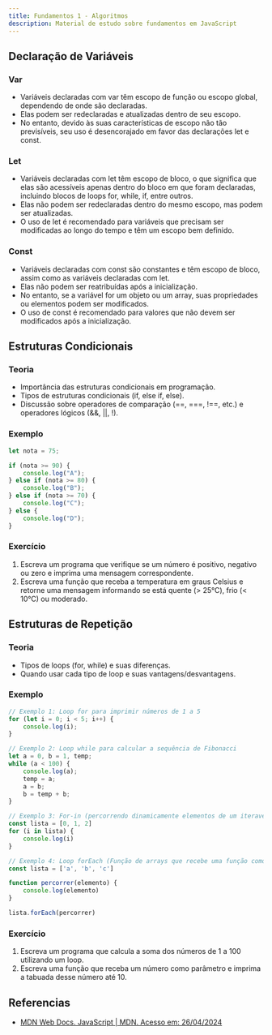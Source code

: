 ```yaml
---
title: Fundamentos 1 - Algoritmos
description: Material de estudo sobre fundamentos em JavaScript
---
```


## Declaração de Variáveis

### Var

- Variáveis declaradas com var têm escopo de função ou escopo global, dependendo de onde são declaradas.
- Elas podem ser redeclaradas e atualizadas dentro de seu escopo.
- No entanto, devido às suas características de escopo não tão previsíveis, seu uso é desencorajado em favor das declarações let e const.

### Let

- Variáveis declaradas com let têm escopo de bloco, o que significa que elas são acessíveis apenas dentro do bloco em que foram declaradas, incluindo blocos de loops for, while, if, entre outros.
- Elas não podem ser redeclaradas dentro do mesmo escopo, mas podem ser atualizadas.
- O uso de let é recomendado para variáveis que precisam ser modificadas ao longo do tempo e têm um escopo bem definido.

### Const

- Variáveis declaradas com const são constantes e têm escopo de bloco, assim como as variáveis declaradas com let.
- Elas não podem ser reatribuídas após a inicialização.
- No entanto, se a variável for um objeto ou um array, suas propriedades ou elementos podem ser modificados.
- O uso de const é recomendado para valores que não devem ser modificados após a inicialização.

## Estruturas Condicionais

### Teoria

- Importância das estruturas condicionais em programação.
- Tipos de estruturas condicionais (if, else if, else).
- Discussão sobre operadores de comparação (==, ===, !==, etc.) e operadores lógicos (&&, ||, !).

### Exemplo

```javascript
let nota = 75;

if (nota >= 90) {
    console.log("A");
} else if (nota >= 80) {
    console.log("B");
} else if (nota >= 70) {
    console.log("C");
} else {
    console.log("D");
}
```

### Exercício

1. Escreva um programa que verifique se um número é positivo, negativo ou zero e imprima uma mensagem correspondente.
2. Escreva uma função que receba a temperatura em graus Celsius e retorne uma mensagem informando se está quente (> 25°C), frio (< 10°C) ou moderado.

## Estruturas de Repetição

### Teoria

- Tipos de loops (for, while) e suas diferenças.
- Quando usar cada tipo de loop e suas vantagens/desvantagens.

### Exemplo

```javascript
// Exemplo 1: Loop for para imprimir números de 1 a 5
for (let i = 0; i < 5; i++) {
    console.log(i);
}

// Exemplo 2: Loop while para calcular a sequência de Fibonacci
let a = 0, b = 1, temp;
while (a < 100) {
    console.log(a);
    temp = a;
    a = b;
    b = temp + b;
}

// Exemplo 3: For-in (percorrendo dinamicamente elementos de um iteravel)
const lista = [0, 1, 2]
for (i in lista) {
    console.log(i)
}

// Exemplo 4: Loop forEach (Função de arrays que recebe uma função como parametro, obrigatoriamente contento: O valor atual do elemento sendo processado no array)
const lista = ['a', 'b', 'c']

function percorrer(elemento) {
    console.log(elemento)
}

lista.forEach(percorrer)
```

### Exercício

1. Escreva um programa que calcula a soma dos números de 1 a 100 utilizando um loop.
2. Escreva uma função que receba um número como parâmetro e imprima a tabuada desse número até 10.

## Referencias

- [MDN Web Docs. JavaScript | MDN. Acesso em: 26/04/2024](https://developer.mozilla.org/pt-BR/docs/Web/JavaScript)
